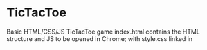 # TicTacToe
Basic HTML/CSS/JS TicTacToe game
index.html contains the HTML structure and JS to be opened in Chrome; with style.css linked in
